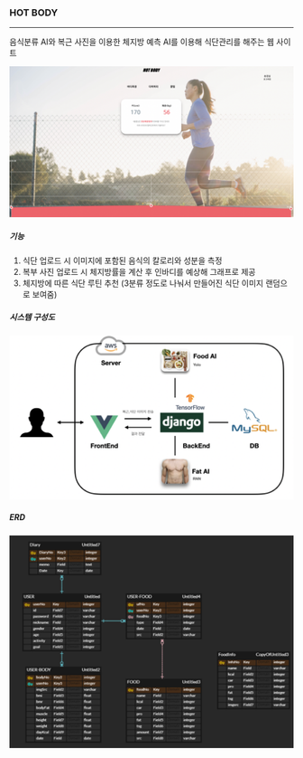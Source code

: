 ### HOT BODY

---

음식분류 AI와 복근 사진을 이용한 체지방 예측 AI를 이용해 식단관리를 해주는 웹 사이트


![캡처](./images/2.PNG)



##### 기능

1. 식단 업로드 시 이미지에 포함된 음식의 칼로리와 성분을 측정
2. 복부 사진 업로드 시 체지방률을 계산 후 인바디를 예상해 그래프로 제공
3. 체지방에 따른 식단 루틴 추천 (3분류 정도로 나눠서 만들어진 식단 이미지 랜덤으로 보여줌)



##### 시스템 구성도

![캡처](./images/1.PNG)

##### ERD
![캡처](./images/ERD.PNG)





